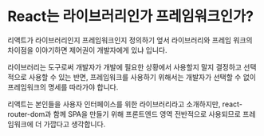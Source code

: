 # React는 라이브러리인가 프레임워크인가?

리액트가 라이브러리인지 프레임워크인지 정의하기 엎서 라이브러리와 프레임 워크의 차이점을 이야기하면 제어권이 개발자에게 있냐 입니다.

라이브러리는 도구로써 개발자가 개발에 필요한 상황에서 사용할지 말지 결정하고 선택적으로 사용할 수 있는 반면,
프레임워크를 사용하기 위해서는 개발자가 선택할 수 없이 프레임워크의 명세를 따라가야 합니다.

리액트는 본인들을 사용자 인터페이스를 위한 라이브러리라고 소개하지만, react-router-dom과 함께 SPA을 만들기 위해 프론트엔드 영역 전반적으로 사용되므로 프레임워크에 더 가깝다고 생각합니다.
